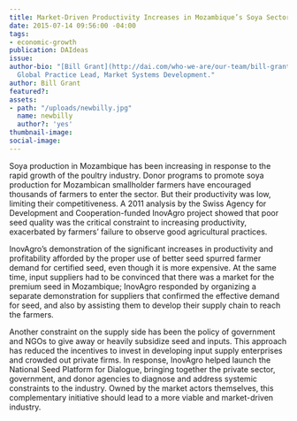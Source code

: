 ```yaml
---
title: Market-Driven Productivity Increases in Mozambique’s Soya Sector
date: 2015-07-14 09:56:00 -04:00
tags:
- economic-growth
publication: DAIdeas
issue: 
author-bio: "[Bill Grant](http://dai.com/who-we-are/our-team/bill-grant) is DAI's
  Global Practice Lead, Market Systems Development."
author: Bill Grant
featured?: 
assets:
- path: "/uploads/newbilly.jpg"
  name: newbilly
  author?: 'yes'
thumbnail-image: 
social-image: 
---
```


<p>Soya production in Mozambique has been increasing in response to the rapid growth of the poultry industry. Donor programs to promote soya production for Mozambican smallholder farmers have encouraged thousands of farmers to enter the sector. But their productivity was low, limiting their competitiveness. A 2011 analysis by the Swiss Agency for Development and Cooperation-funded InovAgro project showed that poor seed quality was the critical constraint to increasing productivity, exacerbated by farmers’ failure to observe good agricultural practices. </p>



<p>InovAgro’s demonstration of the significant increases in productivity and profitability afforded by the proper use of better seed spurred farmer demand for certified seed, even though it is more expensive. At the same time,  input suppliers had to be convinced that there was a market for the premium seed in Mozambique; InovAgro responded by organizing a separate demonstration for suppliers that confirmed the effective demand for seed, and also by assisting them to develop their supply chain to reach the farmers.</p>
<p>Another constraint on the supply side has been the policy of government and NGOs to give away or heavily subsidize seed and inputs. This approach has reduced the incentives to invest in developing input supply enterprises and crowded out private firms. In response, InovAgro helped launch the National Seed Platform for Dialogue, bringing together the private sector, government, and donor agencies to diagnose and address systemic constraints to the industry. Owned by the market actors themselves, this complementary initiative should lead to a more viable and market-driven industry.</p>
